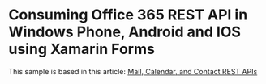 Consuming Office 365 REST API in Windows Phone, Android and IOS using Xamarin Forms
======================

This sample is based in this article:
[Mail, Calendar, and Contact REST APIs](http://msdn.microsoft.com/en-us/library/office/dn605896(v=office.15).aspx#bkContact)
